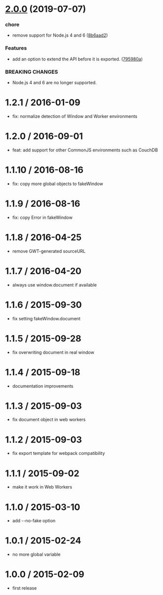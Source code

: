 # [2.0.0](https://github.com/targos/gwt-api-exporter/compare/v1.2.1...v2.0.0) (2019-07-07)


### chore

* remove support for Node.js 4 and 6 ([8b6aad2](https://github.com/targos/gwt-api-exporter/commit/8b6aad2))


### Features

* add an option to extend the API before it is exported. ([795980a](https://github.com/targos/gwt-api-exporter/commit/795980a))


### BREAKING CHANGES

* Node.js 4 and 6 are no longer supported.



1.2.1 / 2016-01-09
==================

* fix: normalize detection of Window and Worker environments

1.2.0 / 2016-09-01
==================

* feat: add support for other CommonJS environments such as CouchDB

1.1.10 / 2016-08-16
===================

* fix: copy more global objects to fakeWindow 

1.1.9 / 2016-08-16
==================

* fix: copy Error in fakeWindow

1.1.8 / 2016-04-25
==================

* remove GWT-generated sourceURL

1.1.7 / 2016-04-20
==================

* always use window.document if available

1.1.6 / 2015-09-30
==================

* fix setting fakeWindow.document

1.1.5 / 2015-09-28
==================

* fix overwriting document in real window

1.1.4 / 2015-09-18
==================

* documentation improvements

1.1.3 / 2015-09-03
==================

* fix document object in web workers

1.1.2 / 2015-09-03
==================

* fix export template for webpack compatibility

1.1.1 / 2015-09-02
==================

* make it work in Web Workers

1.1.0 / 2015-03-10
==================

* add --no-fake option

1.0.1 / 2015-02-24
==================

* no more global variable

1.0.0 / 2015-02-09
==================

* first release
